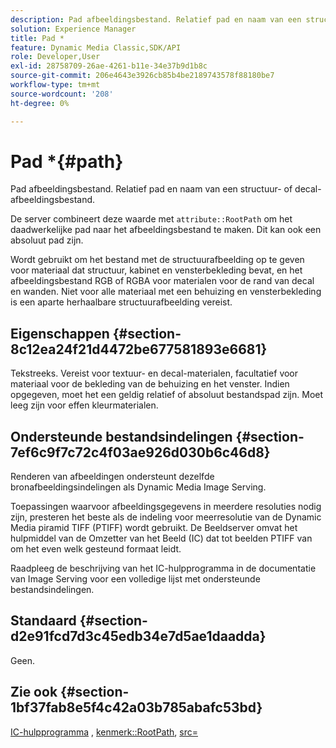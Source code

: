```yaml
---
description: Pad afbeeldingsbestand. Relatief pad en naam van een structuur- of decal-afbeeldingsbestand.
solution: Experience Manager
title: Pad *
feature: Dynamic Media Classic,SDK/API
role: Developer,User
exl-id: 28758709-26ae-4261-b11e-34e37b9d1b8c
source-git-commit: 206e4643e3926cb85b4be2189743578f88180be7
workflow-type: tm+mt
source-wordcount: '208'
ht-degree: 0%

---
```


# Pad *{#path}

Pad afbeeldingsbestand. Relatief pad en naam van een structuur- of decal-afbeeldingsbestand.

De server combineert deze waarde met `attribute::RootPath` om het daadwerkelijke pad naar het afbeeldingsbestand te maken. Dit kan ook een absoluut pad zijn.

Wordt gebruikt om het bestand met de structuurafbeelding op te geven voor materiaal dat structuur, kabinet en vensterbekleding bevat, en het afbeeldingsbestand RGB of RGBA voor materialen voor de rand van decal en wanden. Niet voor alle materiaal met een behuizing en vensterbekleding is een aparte herhaalbare structuurafbeelding vereist.

## Eigenschappen {#section-8c12ea24f21d4472be677581893e6681}

Tekstreeks. Vereist voor textuur- en decal-materialen, facultatief voor materiaal voor de bekleding van de behuizing en het venster. Indien opgegeven, moet het een geldig relatief of absoluut bestandspad zijn. Moet leeg zijn voor effen kleurmaterialen.

## Ondersteunde bestandsindelingen {#section-7ef6c9f7c72c4f03ae926d030b6c46d8}

Renderen van afbeeldingen ondersteunt dezelfde bronafbeeldingsindelingen als Dynamic Media Image Serving.

Toepassingen waarvoor afbeeldingsgegevens in meerdere resoluties nodig zijn, presteren het beste als de indeling voor meerresolutie van de Dynamic Media piramid TIFF (PTIFF) wordt gebruikt. De Beeldserver omvat het hulpmiddel van de Omzetter van het Beeld (IC) dat tot beelden PTIFF van om het even welk gesteund formaat leidt.

Raadpleeg de beschrijving van het IC-hulpprogramma in de documentatie van Image Serving voor een volledige lijst met ondersteunde bestandsindelingen.

## Standaard {#section-d2e91fcd7d3c45edb34e7d5ae1daadda}

Geen.

## Zie ook {#section-1bf37fab8e5f4c42a03b785abafc53bd}

[IC-hulpprogramma](/help/aem-is-ir-api/is-api/is-utils/utilities/r-ic.md) , [kenmerk::RootPath](/help/aem-is-ir-api/ir-api/material-cat/image-rendering-api-ref/c-ir-material-catalog/c-ir-attributes-reference/r-ir-rootpath.md), [src=](/help/aem-is-ir-api/ir-api/http-protocol/image-rendering-api-ref/c-ir-http-protocol-ref/c-ir-http-protocol-command-reference/r-ir-src.md)
